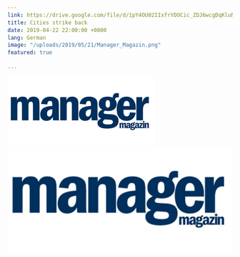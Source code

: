 ```yaml
---
link: https://drive.google.com/file/d/1pY4OU02IIxfrYDOCic_ZDJ6wcgDqKluN/view?usp=sharing
title: Cities strike back
date: 2019-04-22 22:00:00 +0000
lang: German
image: "/uploads/2019/05/21/Manager_Magazin.png"
featured: true

---
```

<img src="/uploads/2019/05/21/Manager_Magazin.png"><img src="/uploads/2019/05/21/Logo_mm_bearbeitet.gif">